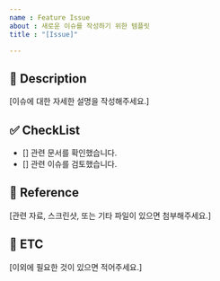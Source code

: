 ```yaml
---
name : Feature Issue
about : 새로운 이슈를 작성하기 위한 템플릿
title : "[Issue]"

---
```


## 📌 Description

[이슈에 대한 자세한 설명을 작성해주세요.]

## ✅ CheckList

- [] 관련 문서를 확인했습니다.
- [] 관련 이슈를 검토했습니다.

## 📁 Reference

[관련 자료, 스크린샷, 또는 기타 파일이 있으면 첨부해주세요.]

## 📎 ETC

[이외에 필요한 것이 있으면 적어주세요.]